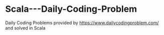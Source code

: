# Scala---Daily-Coding-Problem
Daily Coding Problems provided by https://www.dailycodingproblem.com/ and solved in Scala
